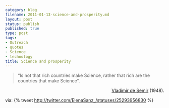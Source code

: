 ```yaml
--- 
category: blog
filename: 2011-01-13-science-and-prosperity.md
layout: post
status: publish
published: true
type: post
tags: 
- Outreach
- quotes
- Science
- technology
title: Science and prosperity
---
```

>“Is not that rich countries make Science,
> rather that rich are the countries that make Science".

<p style="text-align:right;"><a href="http://es.wikipedia.org/wiki/Vladimir_de_Semir">Vladimir de Semir</a> (1948). </p>
	

via:
 {% tweet http://twitter.com/ElenaSanz_/statuses/25293956830 %}

